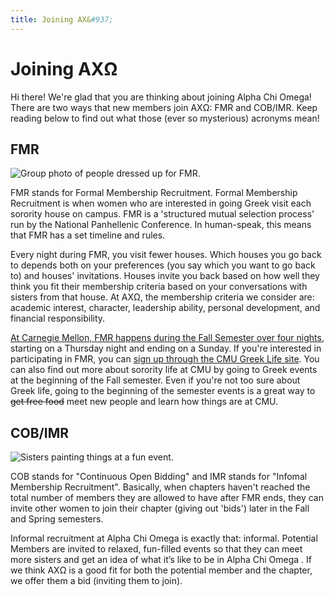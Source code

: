```yaml
---
title: Joining AX&#937;
---
```


# Joining AX&#937;

Hi there! We're glad that you are thinking about joining Alpha Chi Omega! There are two ways that new members join AX&#937;: FMR and COB/IMR. Keep reading below to find out what those (ever so mysterious) acronyms mean!


## FMR

![Group photo of people dressed up for FMR.](/assets/images/joining-axo/fmr-group-photo.png)

FMR stands for Formal Membership Recruitment. Formal Membership Recruitment is when women who are interested in going Greek visit each sorority house on campus. FMR is a 'structured mutual selection process' run by the National Panhellenic Conference. In human-speak, this means that FMR has a set timeline and rules. 

Every night during FMR, you visit fewer houses. Which houses you go back to depends both on your preferences (you say which you want to go back to) and houses' invitations. Houses invite you back based on how well they think you fit their membership criteria based on your conversations with sisters from that house. At AX&#937;, the membership criteria we consider are: academic interest, character, leadership ability, personal development, and financial responsibility.

[At Carnegie Mellon, FMR happens during the Fall Semester over four nights](http://www.studentaffairs.cmu.edu/student-life/greek/govcouncils/pha/recruitment.html), starting on a Thursday night and ending on a Sunday. If you're interested in participating in FMR, you can [sign up through the CMU Greek Life site](http://www.studentaffairs.cmu.edu/student-life/greek/govcouncils/pha/recruitment.html). You can also find out more about sorority life at CMU by going to Greek events at the beginning of the Fall semester. Even if you're not too sure about Greek life, going to the beginning of the semester events is a great way to <s>get free food</s> meet new people and learn how things are at CMU.


## COB/IMR

![Sisters painting things at a fun event.](/assets/images/joining-axo/home.jpg)

COB stands for "Continuous Open Bidding" and IMR stands for "Infomal Membership Recruitment". Basically, when chapters haven't reached the total number of members they are allowed to have after FMR ends, they can invite other women to join their chapter (giving out 'bids') later in the Fall and Spring semesters.

Informal recruitment at Alpha Chi Omega is exactly that: informal. Potential Members are invited to relaxed, fun-filled events so that they can meet more sisters and get an idea of what it’s like to be in Alpha Chi Omega . If we think AX&#937; is a good fit for both the potential member and the chapter, we offer them a bid (inviting them to join).
